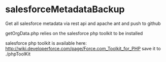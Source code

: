 salesforceMetadataBackup
========================

Get all salesforce metadata via rest api and apache ant and push to github



getOrgData.php relies on the salesforce php toolkit to be installed

salesforce php toolkit is available here:
http://wiki.developerforce.com/page/Force.com_Toolkit_for_PHP
save it to ./phpToolKit

